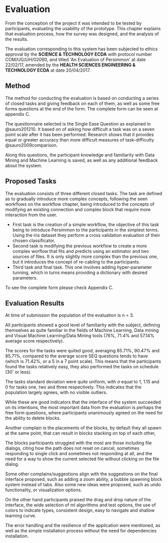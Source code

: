 Evaluation
==========

From the conception of the project it was intended to be tested by
participants, evaluating the usability of the prototype.
This chapter explains that evaluation process, how the survey was designed, and
the analysis of the results.

The evaluation corresponding to this system has been subjected to ethics
approval by the **SCIENCE & TECHNOLOGY ECDA** with protocol number
COM/UG/UH/02090, and titled 'An Evaluation of Persimmon' at date 22/02/17,
amended by the **HEALTH SCIENCES ENGINEERING & TECHNOLOGY ECDA** at date
20/04/2017.


Method
------
The method for conducting the evaluation is based on conducting a series
of closed tasks and giving feedback on each of them, as well as some free forms
questions at the end of the form. The complete form can be seen at appendix C.

The questionnaire selected is the Single Ease Question as explained in
@sauro201210.
It based on of asking how difficult a task was on a seven point scale after it
has been performed.
Research shows that it provides equal or greater accuracy than more difficult
measures of task-difficulty @sauro2009comparison.

Along this questions, the participant knowledge and familiarity with Data
Mining and Machine Learning is saved, as well as any additional feedback about
the system.


Proposed Tasks
--------------
The evaluation consists of three different closed tasks.
The task are defined as to gradually introduce more complex concepts, following
the seen workflows on the workflow chapter, being introduced to the
concepts of modifying an existing connection and complex block that require
more interaction from the user.

* First task is the creation of a simple workflow, the objective of
    this task being to introduce Persimmon to the participants in the simplest
    terms. Using the iris dataset they perform a cross validation evaluation
    of their chosen classificator.
* Second task is modifying the previous workflow to create a more complex
    worflow that fits and predicts using an estimator and two sources of files.
    It is only slightly more complex than the previous one, but it introduces
    the concept of re-cabling to the participants.
* Third task and final task. This one involves adding hyper-parameter tunning,
    which in turns means providing a dictionary with desired parameters.

To see the complete form please check Appendix C.

Evaluation Results
------------------
At time of submission the population of the evaluation is n = 3.

All participants showed a good level of familiarity with the subject, defining
themselves as quite familiar in the fields of Machine Learning, Data mining and
Visual Machine Learning/Data Mining tools (76%, 71.4% and 57.14% average score
respectively).

The scores for the tasks were quited good, averaging 85.71%, 90.47% and
85.71%, compared to the average score SEQ questions tends to have (which is
71.42%, or a 5 in a 7 point scale).
This means that the participants found the tasks relatively easy, they also
performed the tasks on schedule (30' or less).

The tasks standard deviation were quite uniform, with $\sigma$ equal to 1, 1.15
and 0 for tasks one, two and three respectively.
This indicates that the population largely agrees, with no visible outliers.

While these are good indicators that the interface of the system succeeded on
its intentions, the most important data from the evaluation is perhaps the free
form questions, where participants unanimously agreed on the need for the
ability to delete blocks.

Another complain is the placements of the blocks, by default they all spawn
at the same point, that can result in blocks stacking on top of each other,

The blocks participants struggled with the most are those including file
dialogs, citing how the path does not reset on cancel, sometimes responding
to single click and sometimes not responding at all, and the need for a way
to show the current selected file without clicking on the file dialog.

Some other complains/suggestions align with the suggestions on the final
interface proposed, such as adding a zoom ability, a bubble spawning block
system instead of tabs.
Also some new ideas were proposed, such as undo functionality, or visualization
options.

On the other hand participants praised the drag and drop nature of the
interface, the wide selection of ml algorithms and test options, the use of
colors to indicate types, consistent design, easy to navigate and shallow
learning curve.

The error handling and the resilience of the application were mentioned, as
well as the simple installation process without the need for dependencies
installation.
